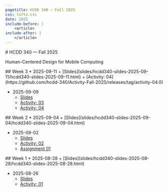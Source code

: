 ```yaml
---
pagetitle: HCDD 340 — Fall 2025
css: tufte.css
date: 2025
include-before: |
    <article>
include-after: |
    </article>
---
```

<section>
# HCDD 340 — Fall 2025

<p class="subtitle">Human-Centered Design for Mobile Computing</p>
</section>

<section>
## Week 3
* 2025-09-11
    + [Slides](slides/hcdd340-slides-2025-09-11/hcdd340-slides-2025-09-11.html)
    + [Activity: 04](https://github.com/hcdd-340/Activity-Fall-2025/releases/tag/activity-04.0)

* 2025-09-09
    + [Slides](slides/hcdd340-slides-2025-09-09/hcdd340-slides-2025-09-09.html)
    + [Activity: 03](https://github.com/hcdd-340/Activity-Fall-2025/releases/tag/activity-03.0)
    + [Activity: 04](https://github.com/hcdd-340/Activity-Fall-2025/releases/tag/activity-04.0)
</section>

<section>
## Week 2
* 2025-09-04
    + [Slides](slides/hcdd340-slides-2025-09-04/hcdd340-slides-2025-09-04.html)

* 2025-09-02
    + [Slides](slides/hcdd340-slides-2025-09-02/hcdd340-slides-2025-09-02.html)
    + [Activity: 02](https://github.com/hcdd-340/Activity-Fall-2025/releases/tag/activity-02.0)
    + [Assignment 01](./assignments/assignment-01/hcdd-340-assignment-01-2025-09-02.html)
</section>

<section>
## Week 1
* 2025-08-28
    + [Slides](slides/hcdd340-slides-2025-08-28/hcdd340-slides-2025-08-28.html)


* 2025-08-26
    + [Slides](slides/hcdd340-slides-2025-08-26/hcdd340-slides-2025-08-26.html)
    + [Activity: 01](https://github.com/hcdd-340/Activity-Fall-2025/releases/tag/activity-01.0)

</section>

